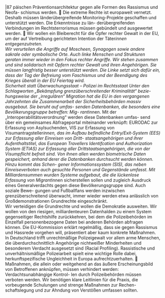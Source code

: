 |87 
päischen Präventionsarchitektur gegen alle Formen des Rassismus und Neofa-
schismus werden. 
 Die extreme Rechte ist europaweit vernetzt. Deshalb müssen länderübergreifende 
Monitoring-Projekte geschaffen und unterstützt werden. Die Erkenntnisse zu län-
derübergreifenden Verbindungen im Rechtsterrorismus müssen gebündelt und 
ausgewertet werden. 
 Wir wollen ein Bleiberecht für die Opfer rechter Gewalt in der EU, um der auf 
Vertreibung gerichteten Intention der Täter*innen entgegenzutreten.  
Wir verurteilen die Angriffe auf Moscheen, Synagogen sowie andere sakrale oder 
symbolische Orte. Auch linke Menschen und Strukturen geraten immer wieder in den 
Fokus rechter Angriffe. Wir stehen zusammen und sind solidarisch mit Opfern rechter 
Gewalt und ihren Angehörigen. Sie müssen langfristig besser unterstützt werden. Die 
Linke setzt sich dafür ein, dass der Tag der Befreiung vom Faschismus und der 
Beendigung des Krieges überall in der EU Feiertag wird.  
Sicherheit statt Überwachungsstaat – Polizei im 
Rechtsstaat 
Unter den Schlagworten „Bekämpfung grenzüberschreitender Kriminalität“ bezie-
hungsweise der „irregulären“ Migration hat die EU in den vergangenen Jahrzehnten die 
Zusammenarbeit der Sicherheitsbehörden massiv ausgebaut. Sie beruht auf umfas-
senden Datenbanken, die besonders eine Bevölkerungsgruppe betreffen: Mig-
rant*innen. Mit der „Interoperabilitätsverordnung“ werden diese Datenbanken umfas-
send über ein gemeinsames Abfrageportal miteinander verknüpft: EURODAC zur 
Erfassung von Asylsuchenden, VIS zur Erfassung von Visumantragsteller*innen, das im 
Aufbau befindliche Entry/Exit-System (EES) zur Erfassung aller Einreisen von Dritt-
staatsangehörigen und ihrer Aufenthaltstitel, das European Travellers Identifcation and 
Authorization System (ETIAS) zur Erfassung aller Drittstaatsangehörigen, die von der 
Visumpflicht befreit sind. Von ihnen allen werden biometrische Daten gespeichert, 
anhand derer die Datenbanken durchsucht werden können. Hinzu kommt das Schen-
gener Informationssystem (SIS), das neben Einreiseverboten auch gesuchte Personen 
und Gegenstände umfasst. Mit Milliardensummen wurden Systeme aufgebaut, die die 
lückenlose Erfassung von Migrant*innen sicherstellen sollen und zugleich Ausdruck 
eines Generalverdachts gegen diese Bevölkerungsgruppe sind. Auch soziale Bewe-
gungen und Fußballfans werden inzwischen grenzüberschreitend überwacht, immer 
wieder werden etwa anlässlich von Großdemonstrationen Grundrechte eingeschränkt.  
Wir verteidigen die Grundrechte und wollen die Demokratie ausweiten. Wir wollen von 
den riesigen, milliardenteuren Datenhalden zu einem System gegenseitiger Rechtshilfe 
zurückkehren, bei dem die Polizeibehörden im Einzelfall personenbezogene Daten bei 
anderen Behörden abfragen können. 
Die EU-Kommission erklärt regelmäßig, dass sie gegen Rassismus und Hassrede 
vorgehen will, präsentiert aber kaum konkrete Maßnahmen. In Deutschland trifft 
unrechtmäßige Polizeigewalt vor allem arme Menschen, die überdurchschnittlich 
Angehörige nichtweißer Minderheiten und besonderem Verdacht ausgesetzt sind 
(Racial Profiling). Rassistische und unverhältnismäßige Polizeiarbeit spielt eine wichtige 
Rolle dabei, herkunftspezifische Ungleichheit in Europa aufrechtzuerhalten. 
 Maßnahmen, die allein oder weitgehend an das äußere Erscheinungsbild von 
Betroffenen anknüpfen, müssen verhindert werden: Verdachtsunabhängige Kontrol-
len durch Polizeibehörden müssen verboten werden. Wir benötigen klare Leitlinien 
für die Praxis, die vorbeugende Schulungen und strenge Maßnahmen zur Rechen-
schaftslegung und zur Ahndung von Verstößen umfassen sollten. 
